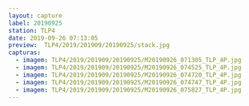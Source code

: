 ```yaml
---
layout: capture
label: 20190925
station: TLP4
date: 2019-09-26 07:13:05
preview:  TLP4/2019/201909/20190925/stack.jpg
capturas:
  - imagem: TLP4/2019/201909/20190925/M20190926_071305_TLP_4P.jpg
  - imagem: TLP4/2019/201909/20190925/M20190926_074525_TLP_4P.jpg
  - imagem: TLP4/2019/201909/20190925/M20190926_074720_TLP_4P.jpg
  - imagem: TLP4/2019/201909/20190925/M20190926_074747_TLP_4P.jpg
  - imagem: TLP4/2019/201909/20190925/M20190926_075827_TLP_4P.jpg
---
```

